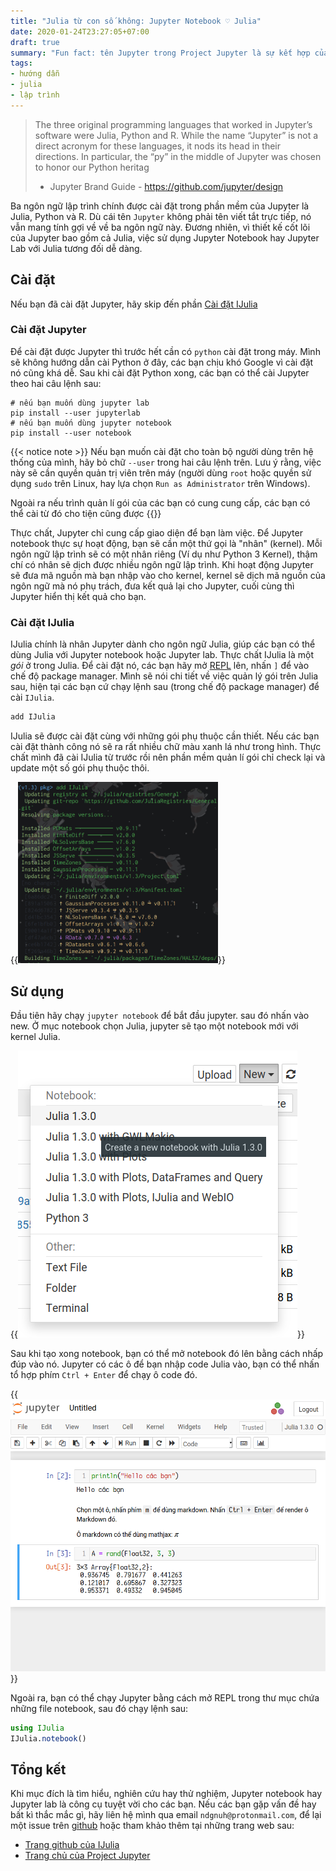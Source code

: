 ```yaml
---
title: "Julia từ con số không: Jupyter Notebook ♡ Julia"
date: 2020-01-24T23:27:05+07:00
draft: true
summary: "Fun fact: tên Jupyter trong Project Jupyter là sự kết hợp của ba ngôn ngữ Julia, Python và R."
tags: 
- hướng dẫn
- julia
- lập trình
---
```


> The three original programming languages that worked in Jupyter’s software were Julia, Python and R. While the name “Jupyter” is not a direct acronym for these languages, it nods its head in their directions. In particular, the “py” in the middle of Jupyter was chosen to honor our Python heritag
> - Jupyter Brand Guide - https://github.com/jupyter/design

Ba ngôn ngữ lập trình chính được cài đặt trong phần mềm của Jupyter là Julia, Python và R. Dù cái tên `Jupyter` không phải tên viết tắt trực tiếp, nó vẫn mang tính gợi về về ba ngôn ngữ này. Đương nhiên, vì thiết kế cốt lõi của Jupyter bao gồm cả Julia, việc sử dụng Jupyter Notebook hay Jupyter Lab với Julia tương đối dễ dàng. 

## Cài đặt

Nếu bạn đã cài đặt Jupyter, hãy skip đến phần [Cài đặt IJulia](#cài-đặt-ijulia)

### Cài đặt Jupyter
Để cài đặt được Jupyter thì trước hết cần có `python` cài đặt trong máy. Mình sẽ không hướng dẫn cài Python ở đây, các bạn chịu khó Google vì cài đặt nó cũng khá dễ. Sau khi cài đặt Python xong, các bạn có thể cài Jupyter theo hai câu lệnh sau:

```shell
# nếu bạn muốn dùng jupyter lab
pip install --user jupyterlab
# nếu bạn muốn dùng jupyter notebook
pip install --user notebook
```

{{< notice note >}}
Nếu bạn muốn cài đặt cho toàn bộ người dùng trên hệ thống của mình, hãy bỏ chữ `--user` trong hai câu lệnh trên. Lưu ý rằng, việc này sẽ cần quyền quản trị viên trên máy (người dùng `root` hoặc quyền sử dụng `sudo` trên Linux, hay lựa chọn `Run as Administrator` trên Windows).

Ngoài ra nếu trình quản lí gói của các bạn có cung cung cấp, các bạn có thể cài từ đó cho tiện cũng được
{{</notice >}}

Thực chất, Jupyter chỉ cung cấp giao diện để bạn làm việc. Để Jupyter notebook thực sự hoạt động, bạn sẽ cần một thứ gọi là "nhân" (kernel). Mỗi ngôn ngữ lập trình sẽ có một nhân riêng (Ví dụ như Python 3 Kernel), thậm chí có nhân sẽ dịch được nhiều ngôn ngữ lập trình. Khi hoạt động Jupyter sẽ đưa mã nguồn mà bạn nhập vào cho kernel, kernel sẽ dịch mã nguồn của ngôn ngữ mà nó phụ trách, đưa kết quả lại cho Jupyter, cuối cùng thì Jupyter hiển thị kết quả cho bạn.

### Cài đặt IJulia

IJulia chính là nhân Jupyter dành cho ngôn ngữ Julia, giúp các bạn có thể dùng Julia với Jupyter notebook hoặc Jupyter lab. Thực chất IJulia là một *gói* ở trong Julia. Để cài đặt nó, các bạn hãy mở [REPL](../julia-repl) lên, nhấn `]` để vào chế độ package manager. Mình sẽ nói chi tiết về việc quản lý gói trên Julia sau, hiện tại các bạn cứ chạy lệnh sau (trong chế độ package manager) để cài `IJulia`.
```julia
add IJulia
```

IJulia sẽ được cài đặt cùng với những gói phụ thuộc cần thiết. Nếu các bạn cài đặt thành công nó sẽ ra rất nhiều chữ màu xanh lá như trong hình. Thực chất mình đã cài IJulia từ trước rồi nên phần mềm quản lí gói chỉ check lại và update một số gói phụ thuộc thôi.

{{<img src="/img/cai-dat-ijulia-3.png" caption="Kết quả khi lệnh add IJulia thành công" width="320px">}}


## Sử dụng

Đầu tiên hãy chạy `jupyter notebook` để bắt đầu jupyter. sau đó nhấn vào new. Ở mục notebook chọn Julia, jupyter sẽ tạo một notebook mới với kernel Julia.

{{<img src="/img/ijulia-su-dung-001.png" caption="Tạo một notebook mới" >}}

Sau khi tạo xong notebook, bạn có thể mở notebook đó lên bằng cách nhấp đúp vào nó. Jupyter có các ô để bạn nhập code Julia vào, bạn có thể nhấn tổ hợp phím `Ctrl + Enter` để chạy ô code đó.

{{<img src="/img/ijulia-su-dung-002.png" caption="Sử dụng Julia với Jupyter notebook">}}

Ngoài ra, bạn có thể chạy Jupyter bằng cách mở REPL trong thư mục chứa những file notebook, sau đó chạy lệnh sau:
```julia
using IJulia
IJulia.notebook()
```

## Tổng kết

Khi mục đích là tìm hiểu, nghiên cứu hay thử nghiệm, Jupyter notebook hay Jupyter lab là công cụ tuyệt vời cho các bạn. Nếu các bạn gặp vấn đề hay bất kì thắc mắc gì, hãy liên hệ mình qua email `ndgnuh@protonmail.com`, để lại một issue trên [github](https://github.com/ndgnuh/ndgnuh.github.io) hoặc tham khảo thêm tại những trang web sau:

- [Trang github của IJulia](https://github.com/JuliaLang/IJulia.jl)
- [Trang chủ của Project Jupyter](https://jupyter.org/install)
